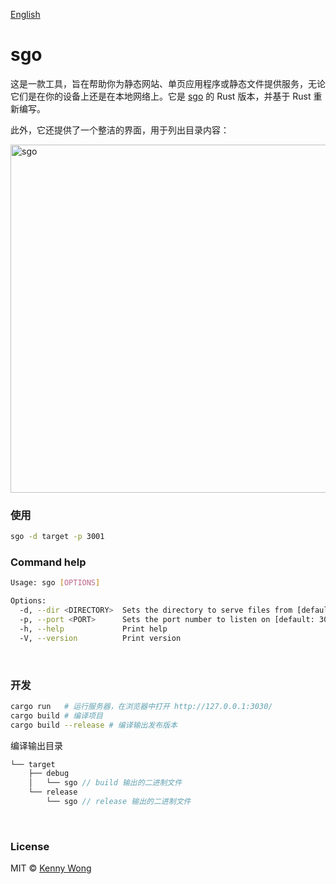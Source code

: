[English](./README.md)

sgo
===

这是一款工具，旨在帮助你为静态网站、单页应用程序或静态文件提供服务，无论它们是在你的设备上还是在本地网络上。它是 [sgo](https://github.com/jaywcjlove/sgo) 的 Rust 版本，并基于 Rust 重新编写。

此外，它还提供了一个整洁的界面，用于列出目录内容：

<img width="557" alt="sgo" src="https://github.com/user-attachments/assets/76797b83-0ff4-45da-bacf-114c1af1f16d">

<br />

### 使用

```sh
sgo -d target -p 3001
```


### Command help

```sh
Usage: sgo [OPTIONS]

Options:
  -d, --dir <DIRECTORY>  Sets the directory to serve files from [default: ./static]
  -p, --port <PORT>      Sets the port number to listen on [default: 3030]
  -h, --help             Print help
  -V, --version          Print version
```

<br />

### 开发

```sh
cargo run   # 运行服务器，在浏览器中打开 http://127.0.0.1:3030/
cargo build # 编译项目
cargo build --release # 编译输出发布版本
```

编译输出目录

```rs
└── target
    ├── debug
    │   └── sgo // build 输出的二进制文件
    └── release
        └── sgo // release 输出的二进制文件
```

<br />

### License

MIT © [Kenny Wong](https://wangchujiang.com/)